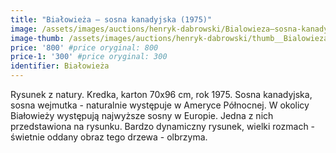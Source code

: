 ```yaml
---
title: "Białowieża – sosna kanadyjska (1975)"
image: /assets/images/auctions/henryk-dabrowski/Bialowieza–sosna-kanadyjska-(1975).jpg
image-thumb: /assets/images/auctions/henryk-dabrowski/thumb__Bialowieza–sosna-kanadyjska-(1975).jpg
price: '800' #price oryginal: 800
price-1: '300' #price oryginal: 300
identifier: Białowieża
---
```


Rysunek z natury. Kredka, karton 70x96 cm, rok 1975. Sosna kanadyjska, sosna wejmutka - naturalnie występuje w Ameryce Północnej. W okolicy Białowieży występują najwyższe sosny w Europie. Jedna z nich przedstawiona na rysunku. Bardzo dynamiczny rysunek, wielki rozmach - świetnie oddany obraz tego drzewa - olbrzyma.